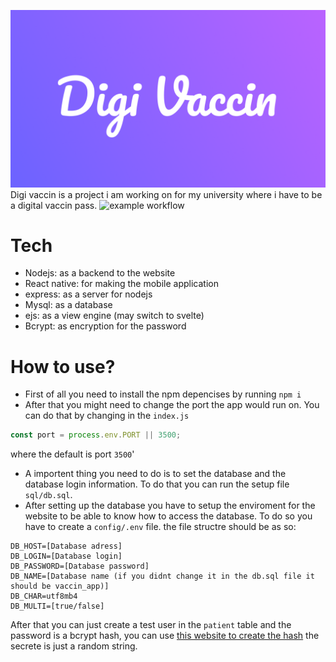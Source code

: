 ![Digi vaccin](images/Github%20banner.png)
Digi vaccin is a project i am working on for my university where i have to be a digital vaccin pass.
![example workflow](https://github.com/abodsakah/vaccin-platform/actions/workflows/node.js.yml/badge.svg)
# Tech
- Nodejs: as a backend to the website
- React native: for making the mobile application
- express: as a server for nodejs
- Mysql: as a database
- ejs: as a view engine (may switch to svelte)
- Bcrypt: as encryption for the password
  
# How to use?
- First of all you need to install the npm depencises by running `npm i`
- After that you might need to change the port the app would run on. You can do that by changing in the `index.js`
```js
const port = process.env.PORT || 3500;
```
where the default is port `3500`'
- A importent thing you need to do is to set the database and the database login information. To do that you can run the setup file `sql/db.sql`.
- After setting up the database you have to setup the enviroment for the website to be able to know how to access the database.
To do so you have to create a `config/.env` file.
the file structre should be as so:
```
DB_HOST=[Database adress]
DB_LOGIN=[Database login]
DB_PASSWORD=[Database password]
DB_NAME=[Database name (if you didnt change it in the db.sql file it should be vaccin_app)]
DB_CHAR=utf8mb4
DB_MULTI=[true/false]
```
After that you can just create a test user in the `patient` table and the password is a bcrypt hash, you can use [this website to create the hash](https://bcrypt-generator.com/) the secrete is just a random string.
